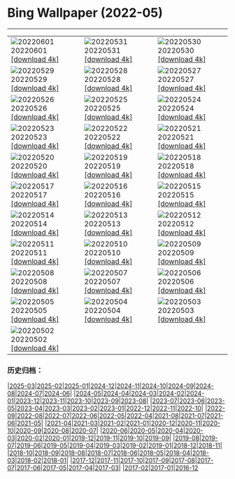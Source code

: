 # Bing Wallpaper (2022-05)
**************

<table><tr><td><img class="wallpaper" src="https://www.bing.com/th?id=OHR.MarovoLagoon_FR-FR0815135447_1920x1080.jpg" alt="20220601"> 20220601 <a href="https://www.bing.com/th?id=OHR.MarovoLagoon_FR-FR0815135447_UHD.jpg">[download 4k]</a></td><td><img class="wallpaper" src="https://www.bing.com/th?id=OHR.ParrotDay_FR-FR0616853074_1920x1080.jpg" alt="20220531"> 20220531 <a href="https://www.bing.com/th?id=OHR.ParrotDay_FR-FR0616853074_UHD.jpg">[download 4k]</a></td><td><img class="wallpaper" src="https://www.bing.com/th?id=OHR.SunsetVillage_FR-FR6099215834_1920x1080.jpg" alt="20220530"> 20220530 <a href="https://www.bing.com/th?id=OHR.SunsetVillage_FR-FR6099215834_UHD.jpg">[download 4k]</a></td></tr><tr><td><img class="wallpaper" src="https://www.bing.com/th?id=OHR.MomJoey_FR-FR0275359119_1920x1080.jpg" alt="20220529"> 20220529 <a href="https://www.bing.com/th?id=OHR.MomJoey_FR-FR0275359119_UHD.jpg">[download 4k]</a></td><td><img class="wallpaper" src="https://www.bing.com/th?id=OHR.PurnululuNP_FR-FR0119227825_1920x1080.jpg" alt="20220528"> 20220528 <a href="https://www.bing.com/th?id=OHR.PurnululuNP_FR-FR0119227825_UHD.jpg">[download 4k]</a></td><td><img class="wallpaper" src="https://www.bing.com/th?id=OHR.MarinHeadlands_FR-FR9919380737_1920x1080.jpg" alt="20220527"> 20220527 <a href="https://www.bing.com/th?id=OHR.MarinHeadlands_FR-FR9919380737_UHD.jpg">[download 4k]</a></td></tr><tr><td><img class="wallpaper" src="https://www.bing.com/th?id=OHR.Monteverde_FR-FR8373694674_1920x1080.jpg" alt="20220526"> 20220526 <a href="https://www.bing.com/th?id=OHR.Monteverde_FR-FR8373694674_UHD.jpg">[download 4k]</a></td><td><img class="wallpaper" src="https://www.bing.com/th?id=OHR.Alhambra_FR-FR8198055415_1920x1080.jpg" alt="20220525"> 20220525 <a href="https://www.bing.com/th?id=OHR.Alhambra_FR-FR8198055415_UHD.jpg">[download 4k]</a></td><td><img class="wallpaper" src="https://www.bing.com/th?id=OHR.KornatiNP_FR-FR8021859367_1920x1080.jpg" alt="20220524"> 20220524 <a href="https://www.bing.com/th?id=OHR.KornatiNP_FR-FR8021859367_UHD.jpg">[download 4k]</a></td></tr><tr><td><img class="wallpaper" src="https://www.bing.com/th?id=OHR.RedBellied_FR-FR7834318654_1920x1080.jpg" alt="20220523"> 20220523 <a href="https://www.bing.com/th?id=OHR.RedBellied_FR-FR7834318654_UHD.jpg">[download 4k]</a></td><td><img class="wallpaper" src="https://www.bing.com/th?id=OHR.ZebraEgret_FR-FR7656451033_1920x1080.jpg" alt="20220522"> 20220522 <a href="https://www.bing.com/th?id=OHR.ZebraEgret_FR-FR7656451033_UHD.jpg">[download 4k]</a></td><td><img class="wallpaper" src="https://www.bing.com/th?id=OHR.AlbionFalls_FR-FR7443292694_1920x1080.jpg" alt="20220521"> 20220521 <a href="https://www.bing.com/th?id=OHR.AlbionFalls_FR-FR7443292694_UHD.jpg">[download 4k]</a></td></tr><tr><td><img class="wallpaper" src="https://www.bing.com/th?id=OHR.Martin_FR-FR7076602689_1920x1080.jpg" alt="20220520"> 20220520 <a href="https://www.bing.com/th?id=OHR.Martin_FR-FR7076602689_UHD.jpg">[download 4k]</a></td><td><img class="wallpaper" src="https://www.bing.com/th?id=OHR.GlassBridge_FR-FR4054416552_1920x1080.jpg" alt="20220519"> 20220519 <a href="https://www.bing.com/th?id=OHR.GlassBridge_FR-FR4054416552_UHD.jpg">[download 4k]</a></td><td><img class="wallpaper" src="https://www.bing.com/th?id=OHR.KansasPrairiefire_FR-FR3805746774_1920x1080.jpg" alt="20220518"> 20220518 <a href="https://www.bing.com/th?id=OHR.KansasPrairiefire_FR-FR3805746774_UHD.jpg">[download 4k]</a></td></tr><tr><td><img class="wallpaper" src="https://www.bing.com/th?id=OHR.Cannes22_FR-FR3521436026_1920x1080.jpg" alt="20220517"> 20220517 <a href="https://www.bing.com/th?id=OHR.Cannes22_FR-FR3521436026_UHD.jpg">[download 4k]</a></td><td><img class="wallpaper" src="https://www.bing.com/th?id=OHR.RG2022_FR-FR3111283418_1920x1080.jpg" alt="20220516"> 20220516 <a href="https://www.bing.com/th?id=OHR.RG2022_FR-FR3111283418_UHD.jpg">[download 4k]</a></td><td><img class="wallpaper" src="https://www.bing.com/th?id=OHR.BerninaBloodMoon_FR-FR2050404886_1920x1080.jpg" alt="20220515"> 20220515 <a href="https://www.bing.com/th?id=OHR.BerninaBloodMoon_FR-FR2050404886_UHD.jpg">[download 4k]</a></td></tr><tr><td><img class="wallpaper" src="https://www.bing.com/th?id=OHR.WindmillDay_FR-FR1644102498_1920x1080.jpg" alt="20220514"> 20220514 <a href="https://www.bing.com/th?id=OHR.WindmillDay_FR-FR1644102498_UHD.jpg">[download 4k]</a></td><td><img class="wallpaper" src="https://www.bing.com/th?id=OHR.MaasaiGiraffe_FR-FR1406697439_1920x1080.jpg" alt="20220513"> 20220513 <a href="https://www.bing.com/th?id=OHR.MaasaiGiraffe_FR-FR1406697439_UHD.jpg">[download 4k]</a></td><td><img class="wallpaper" src="https://www.bing.com/th?id=OHR.RedCross_FR-FR1123829831_1920x1080.jpg" alt="20220512"> 20220512 <a href="https://www.bing.com/th?id=OHR.RedCross_FR-FR1123829831_UHD.jpg">[download 4k]</a></td></tr><tr><td><img class="wallpaper" src="https://www.bing.com/th?id=OHR.OiaVillage_FR-FR0741345231_1920x1080.jpg" alt="20220511"> 20220511 <a href="https://www.bing.com/th?id=OHR.OiaVillage_FR-FR0741345231_UHD.jpg">[download 4k]</a></td><td><img class="wallpaper" src="https://www.bing.com/th?id=OHR.GiffordPinchot_FR-FR0377034326_1920x1080.jpg" alt="20220510"> 20220510 <a href="https://www.bing.com/th?id=OHR.GiffordPinchot_FR-FR0377034326_UHD.jpg">[download 4k]</a></td><td><img class="wallpaper" src="https://www.bing.com/th?id=OHR.GoremeNationalPark_FR-FR2103692868_1920x1080.jpg" alt="20220509"> 20220509 <a href="https://www.bing.com/th?id=OHR.GoremeNationalPark_FR-FR2103692868_UHD.jpg">[download 4k]</a></td></tr><tr><td><img class="wallpaper" src="https://www.bing.com/th?id=OHR.PawneeOwls_FR-FR1773476741_1920x1080.jpg" alt="20220508"> 20220508 <a href="https://www.bing.com/th?id=OHR.PawneeOwls_FR-FR1773476741_UHD.jpg">[download 4k]</a></td><td><img class="wallpaper" src="https://www.bing.com/th?id=OHR.SwedishAntenna_FR-FR1439823433_1920x1080.jpg" alt="20220507"> 20220507 <a href="https://www.bing.com/th?id=OHR.SwedishAntenna_FR-FR1439823433_UHD.jpg">[download 4k]</a></td><td><img class="wallpaper" src="https://www.bing.com/th?id=OHR.HertfordshireBluebells_FR-FR0177253916_1920x1080.jpg" alt="20220506"> 20220506 <a href="https://www.bing.com/th?id=OHR.HertfordshireBluebells_FR-FR0177253916_UHD.jpg">[download 4k]</a></td></tr><tr><td><img class="wallpaper" src="https://www.bing.com/th?id=OHR.JaliscoAgave_FR-FR1654274610_1920x1080.jpg" alt="20220505"> 20220505 <a href="https://www.bing.com/th?id=OHR.JaliscoAgave_FR-FR1654274610_UHD.jpg">[download 4k]</a></td><td><img class="wallpaper" src="https://www.bing.com/th?id=OHR.WadiRum_FR-FR1878112441_1920x1080.jpg" alt="20220504"> 20220504 <a href="https://www.bing.com/th?id=OHR.WadiRum_FR-FR1878112441_UHD.jpg">[download 4k]</a></td><td><img class="wallpaper" src="https://www.bing.com/th?id=OHR.DuckHen_FR-FR1436087228_1920x1080.jpg" alt="20220503"> 20220503 <a href="https://www.bing.com/th?id=OHR.DuckHen_FR-FR1436087228_UHD.jpg">[download 4k]</a></td></tr><tr><td><img class="wallpaper" src="https://www.bing.com/th?id=OHR.TravertineTurkey_FR-FR1140932977_1920x1080.jpg" alt="20220502"> 20220502 <a href="https://www.bing.com/th?id=OHR.TravertineTurkey_FR-FR1140932977_UHD.jpg">[download 4k]</a></td><td></td><td></td></tr></table>

### 历史归档：

|[2025-03](/../2025-03/2025-03.md)|[2025-02](/../2025-02/2025-02.md)|[2025-01](/../2025-01/2025-01.md)|[2024-12](/../2024-12/2024-12.md)|[2024-11](/../2024-11/2024-11.md)|[2024-10](/../2024-10/2024-10.md)|[2024-09](/../2024-09/2024-09.md)|[2024-08](/../2024-08/2024-08.md)|[2024-07](/../2024-07/2024-07.md)|[2024-06](/../2024-06/2024-06.md)|
|[2024-05](/../2024-05/2024-05.md)|[2024-04](/../2024-04/2024-04.md)|[2024-03](/../2024-03/2024-03.md)|[2024-02](/../2024-02/2024-02.md)|[2024-01](/../2024-01/2024-01.md)|[2023-12](/../2023-12/2023-12.md)|[2023-11](/../2023-11/2023-11.md)|[2023-10](/../2023-10/2023-10.md)|[2023-09](/../2023-09/2023-09.md)|[2023-08](/../2023-08/2023-08.md)|
|[2023-07](/../2023-07/2023-07.md)|[2023-06](/../2023-06/2023-06.md)|[2023-05](/../2023-05/2023-05.md)|[2023-04](/../2023-04/2023-04.md)|[2023-03](/../2023-03/2023-03.md)|[2023-02](/../2023-02/2023-02.md)|[2023-01](/../2023-01/2023-01.md)|[2022-12](/../2022-12/2022-12.md)|[2022-11](/../2022-11/2022-11.md)|[2022-10](/../2022-10/2022-10.md)|
|[2022-09](/../2022-09/2022-09.md)|[2022-08](/../2022-08/2022-08.md)|[2022-07](/../2022-07/2022-07.md)|[2022-06](/../2022-06/2022-06.md)|[2022-05](/2022-05.md)|[2022-04](/../2022-04/2022-04.md)|[2021-08](/../2021-08/2021-08.md)|[2021-07](/../2021-07/2021-07.md)|[2021-06](/../2021-06/2021-06.md)|[2021-05](/../2021-05/2021-05.md)|
|[2021-04](/../2021-04/2021-04.md)|[2021-03](/../2021-03/2021-03.md)|[2021-02](/../2021-02/2021-02.md)|[2021-01](/../2021-01/2021-01.md)|[2020-12](/../2020-12/2020-12.md)|[2020-11](/../2020-11/2020-11.md)|[2020-10](/../2020-10/2020-10.md)|[2020-09](/../2020-09/2020-09.md)|[2020-08](/../2020-08/2020-08.md)|[2020-07](/../2020-07/2020-07.md)|
|[2020-06](/../2020-06/2020-06.md)|[2020-05](/../2020-05/2020-05.md)|[2020-04](/../2020-04/2020-04.md)|[2020-03](/../2020-03/2020-03.md)|[2020-02](/../2020-02/2020-02.md)|[2020-01](/../2020-01/2020-01.md)|[2019-12](/../2019-12/2019-12.md)|[2019-11](/../2019-11/2019-11.md)|[2019-10](/../2019-10/2019-10.md)|[2019-09](/../2019-09/2019-09.md)|
|[2019-08](/../2019-08/2019-08.md)|[2019-07](/../2019-07/2019-07.md)|[2019-06](/../2019-06/2019-06.md)|[2019-05](/../2019-05/2019-05.md)|[2019-04](/../2019-04/2019-04.md)|[2019-03](/../2019-03/2019-03.md)|[2019-02](/../2019-02/2019-02.md)|[2019-01](/../2019-01/2019-01.md)|[2018-12](/../2018-12/2018-12.md)|[2018-11](/../2018-11/2018-11.md)|
|[2018-10](/../2018-10/2018-10.md)|[2018-09](/../2018-09/2018-09.md)|[2018-08](/../2018-08/2018-08.md)|[2018-07](/../2018-07/2018-07.md)|[2018-06](/../2018-06/2018-06.md)|[2018-05](/../2018-05/2018-05.md)|[2018-04](/../2018-04/2018-04.md)|[2018-03](/../2018-03/2018-03.md)|[2018-02](/../2018-02/2018-02.md)|[2018-01](/../2018-01/2018-01.md)|
|[2017-12](/../2017-12/2017-12.md)|[2017-11](/../2017-11/2017-11.md)|[2017-10](/../2017-10/2017-10.md)|[2017-09](/../2017-09/2017-09.md)|[2017-08](/../2017-08/2017-08.md)|[2017-07](/../2017-07/2017-07.md)|[2017-06](/../2017-06/2017-06.md)|[2017-05](/../2017-05/2017-05.md)|[2017-04](/../2017-04/2017-04.md)|[2017-03](/../2017-03/2017-03.md)|
|[2017-02](/../2017-02/2017-02.md)|[2017-01](/../2017-01/2017-01.md)|[2016-12](/../2016-12/2016-12.md)